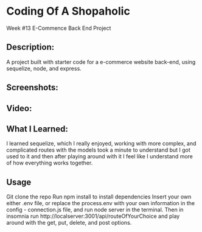 # Coding Of A Shopaholic
Week #13 E-Commence Back End Project 

## Description:
A project built with starter code for a e-commerce website back-end, using sequelize, node, and express.

## Screenshots:

## Video:

## What I Learned:
I learned sequelize, which I really enjoyed, working with more complex, and complicated routes with the models took a minute to understand but I got used to it and then after playing around with it I feel like I understand more of how everything works together. 

## Usage
Git clone the repo
Run npm install to install dependencies
Insert your own either .env file, or replace the process.env with your own information in the config - connection.js file, and run node server in the terminal. Then in insomnia run http://localserver:3001/api/routeOfYourChoice and play around with the get, put, delete, and post options. 
